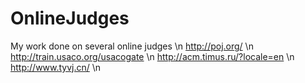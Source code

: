 # OnlineJudges
My work done on several online judges \n
http://poj.org/ \n
http://train.usaco.org/usacogate \n
http://acm.timus.ru/?locale=en \n
http://www.tyvj.cn/ \n
